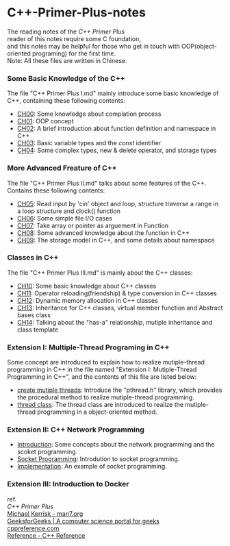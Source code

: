 # C++-Primer-Plus-notes
The reading notes of the *C++ Primer Plus*  
reader of this notes require some C foundation,  
and this notes may be helpful for those who get in touch with OOP(object-oriented programing) for the first time.  
Note: All these files are written in Chinese.  
### Some Basic Knowledge of the C++  
The file "C++ Primer Plus I.md" mainly introduce some basic knowledge of C++, containing these following contents:
- [CH00](./C++%20Primer%20Plus.%20I.md#ch00): Some knowledge about complation process
- [CH01](./C++%20Primer%20Plus.%20I.md#ch01): OOP concept
- [CH02](./C++%20Primer%20Plus.%20I.md#ch02): A brief introduction about function definition and namespace in C++
- [CH03](./C++%20Primer%20Plus.%20I.md#ch03): Basic variable types and the *const* identifier 
- [CH04](./C++%20Primer%20Plus.%20I.md#ch04): Some complex types, new & delete operator, and storage types  
### More Advanced Freature of C++
The file "C++ Primer Plus II.md" talks about some features of the C++. Contains these following contents:
- [CH05](./C++%20Primer%20Plus.%20II.md#ch05): Read input by 'cin' object and loop, structure traverse a range in a loop structure and clock() function  
- [CH06](./C++%20Primer%20Plus.%20II.md#ch06): Some simple file I/O cases
- [CH07](./C++%20Primer%20Plus.%20II.md#ch07): Take array or pointer as arguement in Function
- [CH08](./C++%20Primer%20Plus.%20II.md#ch08): Some advanced knowledge about the function in C++
- [CH09](./C++%20Primer%20Plus.%20II.md#ch09): The storage model in C++, and some details about namespace
### Classes in C++
The file "C++ Primer Plus III.md" is mainly about the C++ classes:
- [CH10](./C++%20Primer%20Plus.%20III.md#ch10): Some basic knowledge about C++ classes
- [CH11](./C++%20Primer%20Plus.%20III.md#ch11): Operator reloading(friendship) & type conversion in C++ classes
- [CH12](./C++%20Primer%20Plus.%20III.md#ch12): Dynamic memory allocation in C++ classes
- [CH13](./C++%20Primer%20Plus.%20III.md#ch13): Inheritance for C++ classes, virtual member function and Abstract bases class
- [CH14](./C++%20Primer%20Plus.%20III.md#ch14): Talking about the "has-a" relationship, mutiple inheritance and class template
  
### Extension I: Multiple-Thread Programing in C++  
Some concept are introduced to explain how to realize mutiple-thread programming in C++ in the file named "Extension I: Mutiple-Thread Programming in C++", and the contents of this file are listed below:  
- [create mutiple threads](./Extension%20I:%20Mutiple-Thread%20Programming%20in%20C++.md#create_thread): Introduce the "pthread.h" library, which provides the procedural method to realize mutiple-thread programming.  
- [thread class](./Extension%20I:%20Mutiple-Thread%20Programming%20in%20C++.md#thread_class): The thread class are introduced to realize the mutiple-thread programming in a object-oriented method.
  
### Extension II: C++ Network Programming  
- [Introduction](./Extension%20II:%20C++%20Network%20Programming.md#introduction): Some concepts about the network programming and the scoket programming.  
- [Socket Programming](./Extension%20II:%20C++%20Network%20Programming.md#socket): Introdution to socket programming.  
- [Implementation](./Extension%20II:%20C++%20Network%20Programming.md#implementation): An example of socket programming.  
  
### Extension III: Introduction to Docker

  
ref.  
*C++ Primer Plus*  
[Michael Kerrisk - man7.org](https://man7.org/index.html)  
[GeeksforGeeks | A computer science portal for geeks](https://www.geeksforgeeks.org/)  
[cppreference.com](https://en.cppreference.com/w/)  
[Reference - C++ Reference](http://www.cplusplus.com/reference/)

